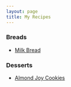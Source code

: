 ```yaml
---
layout: page
title: My Recipes
---
```


### Breads

- [Milk Bread](/recipes/milk-bread/)

### Desserts

- [Almond Joy Cookies](/recipes/almond-joy-cookies/)
